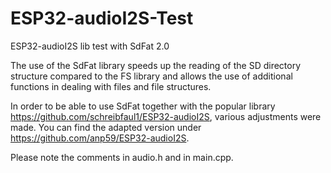 # ESP32-audioI2S-Test
ESP32-audioI2S lib test with SdFat 2.0

The use of the SdFat library speeds up the reading of the SD directory structure compared to the FS library and allows the use of additional functions in dealing with files and file structures.

In order to be able to use SdFat together with the popular library https://github.com/schreibfaul1/ESP32-audioI2S, various adjustments were made.
You can find the adapted version under https://github.com/anp59/ESP32-audioI2S.

Please note the comments in audio.h and in main.cpp.

